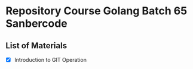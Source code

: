 # Repository Course Golang Batch 65 Sanbercode

## List of Materials
- [x] Introduction to GIT Operation